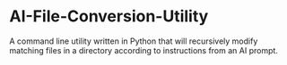# AI-File-Conversion-Utility

A command line utility written in Python that will recursively modify matching files in a directory according to instructions from an AI prompt.
